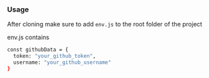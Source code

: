 ### Usage

After cloning make sure to add `env.js` to the root folder of the project

env.js contains

```sh
const githubData = {
  token: "your_github_token",
  username: "your_github_username"
}
```